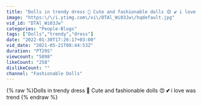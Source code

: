 ```yaml
---
title: "Dolls in trendy dress 👗 Cute and fashionable dolls 😍 💕 i love was trend"
image: "https:\/\/i.ytimg.com\/vi\/DTAl_Wi03Jw\/hqdefault.jpg"
vid_id: "DTAl_Wi03Jw"
categories: "People-Blogs"
tags: ["Dolls","trendy","dress"]
date: "2022-01-30T17:26:17+03:00"
vid_date: "2021-05-21T08:44:53Z"
duration: "PT29S"
viewcount: "5898"
likeCount: "258"
dislikeCount: ""
channel: "Fashionable Dolls"
---
```

{% raw %}Dolls in trendy dress 👗 Cute and fashionable dolls 😍 💕 i love was trend {% endraw %}
